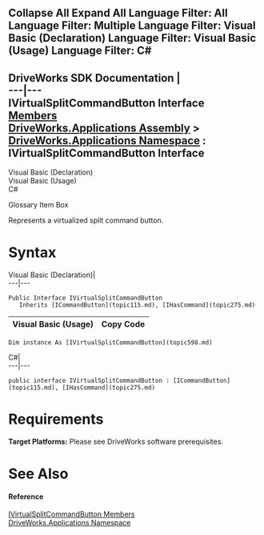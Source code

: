 Collapse All Expand All Language Filter: All  Language Filter: Multiple  Language Filter: Visual Basic (Declaration) Language Filter: Visual Basic (Usage) Language Filter: C#  
---  
DriveWorks SDK Documentation  |   
---|---  
IVirtualSplitCommandButton Interface   
[Members](topic599.md)   
[DriveWorks.Applications Assembly](topic13.md) > [DriveWorks.Applications Namespace](topic16.md) : IVirtualSplitCommandButton Interface  
---  
  
Visual Basic (Declaration)    
Visual Basic (Usage)    
C# 

Glossary Item Box

Represents a virtualized split command button. 

# Syntax

Visual Basic (Declaration)|   
---|---  
      
    
    Public Interface IVirtualSplitCommandButton 
       Inherits [ICommandButton](topic115.md), [IHasCommand](topic275.md)   
  
Visual Basic (Usage)| Copy Code  
---|---  
      
    
    Dim instance As [IVirtualSplitCommandButton](topic598.md)  
  
C#|   
---|---  
      
    
    public interface IVirtualSplitCommandButton : [ICommandButton](topic115.md), [IHasCommand](topic275.md)    
  
# Requirements

**Target Platforms:** Please see DriveWorks software prerequisites.

# See Also

#### Reference

[IVirtualSplitCommandButton Members](topic599.md)   
[DriveWorks.Applications Namespace](topic16.md)


